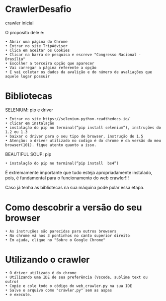# CrawlerDesafio
crawler inicial
 
 O proposito dele é:
 
    • Abrir uma página do Chrome
    • Entrar no site TripAdvisor
    • Clica em aceitar os Cookies
    • Clicar na barra de pesquisa e escreve "Congresso Nacional - Brasília"
    • Escolher a terceira opção que aparecer
    • Vai carregar a página referente a opção
    • E vai coletar os dados da avalição e do número de avaliações que aquele lugar possuir

# Bibliotecas 
SELENIUM: pip e driver

    • Entrar no site https://selenium-python.readthedocs.io/ 
    • clicar em instalação
    • instalação do pip no terminal(“pip install selenium”), instruções do 1.2 ou 1.3
    • baixar o driver para o seu tipo de browser, instrução do 1.5
    • Atenção: o driver utilizado no codigo é do chrome e da versão do meu browser(101). fique atento quanto a isso.

BEAUTIFUL SOUP: pip

    • instalação do pip no terminal(“pip install  bs4”)

É extremamente importante que tudo esteja apropriadamente instalado, pois, é fundamental para o funcionamento do web crawler!!!

Caso já tenha as bibliotecas na sua máquina pode pular essa etapa.

# Como descobrir a versão do seu browser

    • As instruções são parecidas para outros browsers
    • No chrome vá nos 3 pontinhos no canto superior direito
    • Em ajuda, clique no "Sobre o Google Chrome"
    
# Utilizando o crawler
    • O driver utilizado é do chrome
    • Utilizando uma IDE de sua preferência (Vscode, sublime text ou outro)
    • Copie e cole todo o código do web_crawler.py na sua IDE
    • Salve o arquivo como "crawler.py" sem as aspas
    • e execute.
